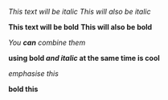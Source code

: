 *This text will be italic*
_This will also be italic_

**This text will be bold**
__This will also be bold__

_You **can** combine them_

**using bold *and italic* at the same time is cool**

_emphasise this_

__bold this__
